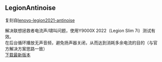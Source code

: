 ## LegionAntinoise
复刻自[lenovo-legion2021-antinoise](https://gitee.com/yuelinzhang/lenovo-legion2021-antinoise)  
  
解决联想拯救者电流声/啸叫问题，使用Y9000X 2022（Legion Slim 7i）测试有效。  
在后台循环播放无声音频，避免扬声器关闭，从而达到消耗多余电流的目的（与官方解决方案思路一致）  
[下载最新版本](https://github.com/GAYd0N/LegionAntinoise/releases/latest/download/LegionAntinoise.exe)

